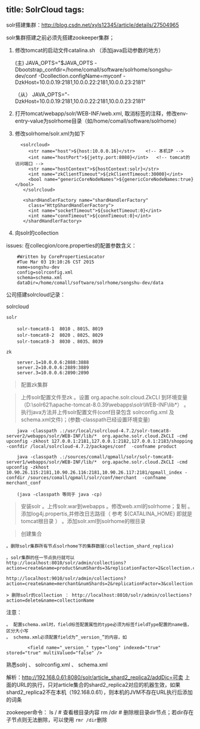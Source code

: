 title: SolrCloud
tags:
---



solr搭建集群：http://blog.csdn.net/xyls12345/article/details/27504965

solr集群搭建之前必须先搭建zookeeper集群；

1. 修改tomcat的启动文件catalina.sh （添加java启动参数的地方）
	
    (主) JAVA_OPTS="$JAVA_OPTS -Dbootstrap_confdir=/home/comall/software/solrhome/songshu-dev/conf -Dcollection.configName=myconf -DzkHost=10.0.0.19:2181,10.0.0.22:2181,10.0.0.23:2181"


	（从） JAVA_OPTS="-DzkHost=10.0.0.19:2181,10.0.0.22:2181,10.0.0.23:2181"


2. 打开tomcat/webapp/solr/WEB-INF/web.xml, 取消标签<env-entry>的注释，修改env-entry-value为solrhome目录（如/home/comall/software/solrhome）

3. 修改solrhome/solr.xml为如下

		 <solrcloud>
		    <str name="host">${host:10.0.0.16}</str>   	<!-- 本机IP -->
		    <int name="hostPort">${jetty.port:8080}</int> 	<!-- tomcat的访问端口 -->
		    <str name="hostContext">${hostContext:solr}</str>
		    <int name="zkClientTimeout">${zkClientTimeout:30000}</int>
		    <bool name="genericCoreNodeNames">${genericCoreNodeNames:true}</bool>
		  </solrcloud>

		  <shardHandlerFactory name="shardHandlerFactory"
		    class="HttpShardHandlerFactory">
		    <int name="socketTimeout">${socketTimeout:0}</int>
		    <int name="connTimeout">${connTimeout:0}</int>
		  </shardHandlerFactory>

4. 向solr的collection


issues: 
	在collecgion/core.properties的配置参数含义：

		#Written by CorePropertiesLocator
		#Tue Mar 03 19:10:26 CST 2015
		name=songshu-dev
		config=solrconfig.xml
		schema=schema.xml
		dataDir=/home/comall/software/solrhome/songshu-dev/data








公司搭建solrcloud记录：


 
solrcloud

	solr

		solr-tomcat8-1 	8010 、8015、8019
		solr-tomcat8-2 	8020 、8025、8029
		solr-tomcat8-3 	8030 、8035、8039

	zk

		server.1=10.0.0.6:2888:3888
		server.2=10.0.0.6:2889:3889
		server.3=10.0.0.6:2890:2890





>  配置zk集群

> 上传solr配置文件至zk
	。设置 org.apache.solr.cloud.ZkCLI 到环境变量 （D:\solr621\apache-tomcat-8.0.39\webapps\solr\WEB-INF\lib\*）
	。执行java方法并上传solr配置文件(conf目录包含 solrconfig.xml 及 schema.xml文件)；(参数-classpath已经设置环境变量)

		java -classpath .:/usr/local/solrcloud-4.7.2/solr-tomcat8-server2/webapps/solr/WEB-INF/lib/*  org.apache.solr.cloud.ZkCLI -cmd upconfig -zkhost 127.0.0.1:2181,127.0.0.1:2182,127.0.0.1:2183/shopping -confdir /local/solrcloud-4.7.2/packages/conf  -confname product

		java -classpath .:/sources/comall/qpmall/solr/solr-tomcat8-server1/webapps/solr/WEB-INF/lib/*  org.apache.solr.cloud.ZkCLI -cmd upconfig -zkhost 10.90.26.115:2181,10.90.26.116:2181,10.90.26.117:2181/qpmall_index -confdir /sources/comall/qpmall/solr/conf/merchant  -confname merchant_conf

		(java -classpath 等同于 java -cp)

> 安装solr
	。上传solr.war到webapps
	。修改web.xml的solrhome；复制
	。添加log4j.propertis,并修改日志路径（ 参考 ${CATALINA_HOME} 即就是tomcat根目录 ）
	。添加solr.xml到solrhome的根目录

> 创建集合
	
	。删除solr集群所有节点solrhome下的集群数据(collection_shard_replica)

	。solr集群的任一节点执行就可以
	http://localhost:8010/solr/admin/collections?action=create&name=product&numShards=3&replicationFactor=2&collection.configName=product&maxShardsPerNode=3

	http://localhost:9010/solr/admin/collections?action=create&name=merchant&numShards=2&replicationFactor=3&collection.configName=merchant_conf&maxShardsPerNode=3

	> 删除solr的collection ： http://localhost:8010/solr/admin/collections?action=delete&name=collectionName

注意：

	。 配置schema.xml时，field标签配置属性的type必须为标签fieldType配置的name值，区分大小写
	。 schema.xml必须配置field为“_version_”的内容，如

			<field name="_version_" type="long" indexed="true"  stored="true" multiValued="false" />


熟悉solrj 、 solrconfig.xml 、 schema.xml



解析：http://192.168.0.61:8080/solr/article_shard2_replica2/addDic=可卖
	 上面的URL的执行，只对article集合的shard2_replica2对应的机器生效，如果shard2_replica2不在本机（192.168.0.61），则本机的JVM不存在URL执行后添加的词条

	 



zookeeper命令：
	ls / 	# 查看根目录内容
	rm /dir	#  删除根目录dir节点；若dir存在子节点则无法删除，可以使用 `rmr /dir`删除

